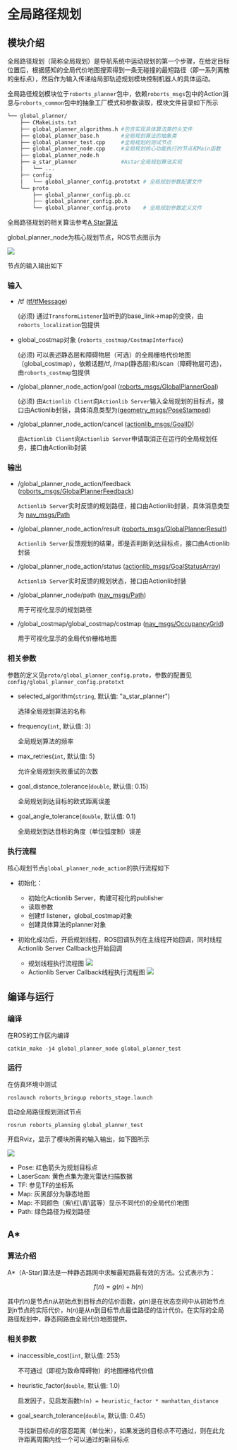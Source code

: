 # 全局路径规划

## 模块介绍

全局路径规划（简称全局规划）是导航系统中运动规划的第一个步骤，在给定目标位置后，根据感知的全局代价地图搜索得到一条无碰撞的最短路径（即一系列离散的坐标点），然后作为输入传递给局部轨迹规划模块控制机器人的具体运动。

全局路径规划模块位于`roborts_planner`包中，依赖`roborts_msgs`包中的Action消息与`roborts_common`包中的抽象工厂模式和参数读取，模块文件目录如下所示

```bash
└── global_planner/
    ├── CMakeLists.txt
    ├── global_planner_algorithms.h #包含实现具体算法类的头文件
    ├── global_planner_base.h       #全局规划算法的抽象类
    ├── global_planner_test.cpp     #全局规划的测试节点
    ├── global_planner_node.cpp     #全局规划核心功能执行的节点和Main函数
    ├── global_planner_node.h       
    ├── a_star_planner              #Astar全局规划算法实现
    │   └── ...
    ├── config
    │   └── global_planner_config.prototxt # 全局规划参数配置文件
    └── proto  
        ├── global_planner_config.pb.cc
        ├── global_planner_config.pb.h
        └── global_planner_config.proto    # 全局规划参数定义文件
 ```

全局路径规划的相关算法参考[A Star算法](algorithm/a_star.md) 

global_planner_node为核心规划节点，ROS节点图示为

![](../images/global_planner.png)

节点的输入输出如下

### 输入

* /tf ([tf/tfMessage](http://docs.ros.org/api/tf/html/msg/tfMessage.html))

  (必须) 通过`TransformListener`监听到的base_link->map的变换，由`roborts_localization`包提供

* global_costmap对象 (`roborts_costmap/CostmapInterface`)

  (必须) 可以表述静态层和障碍物层（可选）的全局栅格代价地图（global_costmap），依赖话题/tf, /map(静态层)和/scan（障碍物层可选)，由`roborts_costmap`包提供

* /global_planner_node_action/goal ([roborts_msgs/GlobalPlannerGoal]())

  (必须) 由`Actionlib Client`向`Actionlib Server`输入全局规划的目标点，接口由Actionlib封装，具体消息类型为([geometry_msgs/PoseStamped](http://docs.ros.org/api/geometry_msgs/html/msg/PoseStamped.html))

* /global_planner_node_action/cancel ([actionlib_msgs/GoalID](http://docs.ros.org/api/actionlib_msgs/html/msg/GoalID.html))

  由`Actionlib Client`向`Actionlib Server`申请取消正在运行的全局规划任务，接口由Actionlib封装

### 输出

* /global_planner_node_action/feedback ([roborts_msgs/GlobalPlannerFeedback]())

  `Actionlib Server`实时反馈的规划路径，接口由Actionlib封装，具体消息类型为 [nav_msgs/Path](http://docs.ros.org/api/nav_msgs/html/msg/Path.html)

* /global_planner_node_action/result ([roborts_msgs/GlobalPlannerResult]())

  `Actionlib Server`反馈规划的结果，即是否判断到达目标点，接口由Actionlib封装

* /global_planner_node_action/status ([actionlib_msgs/GoalStatusArray](http://docs.ros.org/api/actionlib_msgs/html/msg/GoalStatusArray.html))  

  `Actionlib Server`实时反馈的规划状态，接口由Actionlib封装

* /global_planner_node/path ([nav_msgs/Path](http://docs.ros.org/api/nav_msgs/html/msg/Path.html))  

  用于可视化显示的规划路径

* /global_costmap/global_costmap/costmap ([nav_msgs/OccupancyGrid](http://docs.ros.org/api/nav_msgs/html/msg/OccupancyGrid.html))  

  用于可视化显示的全局代价栅格地图

### 相关参数

参数的定义见`proto/global_planner_config.proto`，参数的配置见`config/global_planner_config.prototxt`

* selected_algorithm(`string`, 默认值: "a_star_planner")

    选择全局规划算法的名称

* frequency(`int`, 默认值: 3)

    全局规划算法的频率

* max_retries(`int`, 默认值: 5)

    允许全局规划失败重试的次数

* goal_distance_tolerance(`double`, 默认值: 0.15)

    全局规划到达目标的欧式距离误差

* goal_angle_tolerance(`double`, 默认值: 0.1)

    全局规划到达目标的角度（单位弧度制）误差

### 执行流程

核心规划节点`global_planner_node_action`的执行流程如下

- 初始化： 
  - 初始化Actionlib Server，构建可视化的publisher
  - 读取参数
  - 创建tf listener，global_costmap对象
  - 创建具体算法的planner对象

- 初始化成功后，开启规划线程，ROS回调队列在主线程开始回调，同时线程Actionlib Server Callback也开始回调
  - 规划线程执行流程图
    ![](../images/global_planner_plan.png)
  - Actionlib Server Callback线程执行流程图
    ![](../images/global_planner_actionlib.png)


## 编译与运行

### 编译

在ROS的工作区内编译

```shell
catkin_make -j4 global_planner_node global_planner_test
```

### 运行

在仿真环境中测试

```shell
roslaunch roborts_bringup roborts_stage.launch
```

启动全局路径规划测试节点

```shell
rosrun roborts_planning global_planner_test
```
开启Rviz，显示了模块所需的输入输出，如下图所示

![](../images/global_planner_rviz.png)

- Pose: 红色箭头为规划目标点
- LaserScan: 黄色点集为激光雷达扫描数据
- TF: 参见TF的坐标系
- Map: 灰黑部分为静态地图
- Map: 不同颜色（紫\红\青\蓝等）显示不同代价的全局代价地图
- Path: 绿色路径为规划路径

## A*
### 算法介绍

A*（A-Star)算法是一种静态路网中求解最短路最有效的方法。公式表示为：

$$ f(n) = g(n) + h(n) $$

其中$f(n)$是节点n从初始点到目标点的估价函数，$g(n)$是在状态空间中从初始节点到n节点的实际代价，$h(n)$是从n到目标节点最佳路径的估计代价。在实际的全局路径规划中，静态网路由全局代价地图提供。

### 相关参数
* inaccessible_cost(`int`, 默认值: 253)

    不可通过（即视为致命障碍物）的地图栅格代价值

* heuristic_factor(`double`, 默认值: 1.0)

    启发因子，见启发函数`h(n) = heuristic_factor * manhattan_distance`

* goal_search_tolerance(`double`, 默认值: 0.45)

    寻找新目标点的容忍距离（单位米），如果发送的目标点不可通过，则在此允许距离周围内找一个可以通过的新目标点


